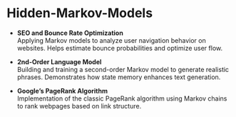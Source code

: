 # Hidden-Markov-Models

- **SEO and Bounce Rate Optimization**  
  Applying Markov models to analyze user navigation behavior on websites. Helps estimate bounce probabilities and optimize user flow.

- **2nd-Order Language Model**  
  Building and training a second-order Markov model to generate realistic phrases. Demonstrates how state memory enhances text generation.

- **Google’s PageRank Algorithm**  
  Implementation of the classic PageRank algorithm using Markov chains to rank webpages based on link structure.
